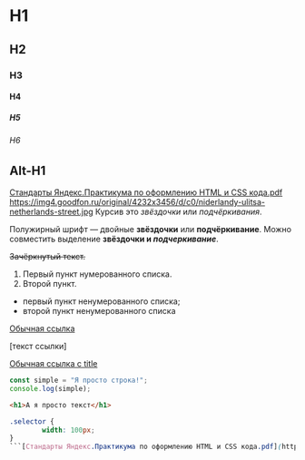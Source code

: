 # H1
## H2
### H3
#### H4
##### H5
###### H6

Alt-H1
------
[Стандарты Яндекс.Практикума по оформлению HTML и CSS кода.pdf](https://github.com/BaturinSS/first-project/files/8375210/HTML.CSS.pdf)
https://img4.goodfon.ru/original/4232x3456/d/c0/niderlandy-ulitsa-netherlands-street.jpg
Курсив это *звёздочки* или _подчёркивания_.

Полужирный шрифт — двойные **звёздочки** или __подчёркивание__.
Можно совместить выделение **звёздочки и _подчеркивание_**.

~~Зачёркнутый текст.~~

1. Первый пункт нумерованного списка.
2. Второй пункт.

* первый пункт ненумерованного списка;
* второй пункт ненумерованного списка

[Обычная ссылка](https://www.yandex.ru)

[текст ссылки]

[Обычная ссылка с title](https://www.yandex.ru "Я Yandex!")

```javascript
const simple = "Я просто строка!";
console.log(simple);
```

```html
<h1>А я просто текст</h1>
```

```css
.selector {
        width: 100px;
}
```[Стандарты Яндекс.Практикума по оформлению HTML и CSS кода.pdf](https://github.com/BaturinSS/first-project/files/8375207/HTML.CSS.pdf)


